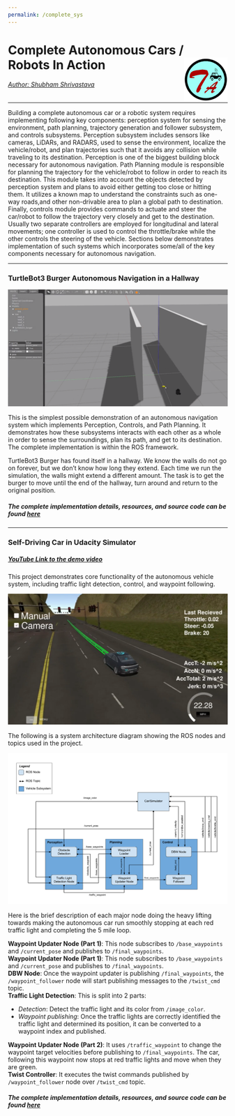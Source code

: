 ```yaml
---
permalink: /complete_sys
---
```


# Complete Autonomous Cars / Robots In Action <a href="../../index.html"><img style="float: right;" src="/img/logo_circle.png" height="100" width="100">

###### Author: *[Shubham Shrivastava](http://www.towardsautonomy.com/#shubham)*   

---

Building a complete autonomous car or a robotic system requires implementing following key components: perception system for sensing the environment, path planning, trajectory generation and follower subsystem, and controls subsystems. Perception subsystem includes sensors like cameras, LiDARs, and RADARS, used to sense the environment, localize the vehicle/robot, and plan trajectories such that it avoids any collision while traveling to its destination. Perception is one of the biggest building block necessary for autonomous navigation. Path Planning module is responsible for planning the trajectory for the vehicle/robot to follow in order to reach its destination. This module takes into account the objects detected by perception system and plans to avoid either getting too close or hitting them. It utilizes a known map to understand the constraints such as one-way roads,and other non-drivable area to plan a global path to destination. Finally, controls module provides commands to actuate and steer the car/robot to follow the trajectory very closely and get to the destination. Usually two separate controllers are employed for longitudinal and lateral movements; one controller is used to control the throttle/brake while the other controls the steering of the vehicle. Sections below demonstrates implementation of such systems which incorporates some/all of  the key components necessary for autonomous navigation.

---

### TurtleBot3 Burger Autonomous Navigation in a Hallway

[![TurtleBot Autonomous Navigation](/docs/complete_sys/img/turtlebot_gazebo.png)](https://youtu.be/Pg-DAB2tA5c "TurtleBot Autonomous Navigation")

This is the simplest possible demonstration of an autonomous navigation system which implements Perception, Controls, and Path Planning. It demonstrates how these subsystems interacts with each other as a whole in order to sense the surroundings, plan its path, and get to its destination. The complete implementation is within the ROS framework.

TurtleBot3 Burger has found itself in a hallway. We know the walls do not go on forever, but we don’t know how long they extend. Each time we run the simulation, the walls might extend a different amount. The task is to get the burger to move until the end of the hallway, turn around and return to the original position.

##### The complete implementation details, resources, and source code can be found [here](https://github.com/towardsautonomy/towardsautonomy.github.io/tree/master/projects/turtlebot_nav)

---

### Self-Driving Car in Udacity Simulator

##### [YouTube Link to the demo video](https://youtu.be/aHQQqLsYMUg "Udacity Self-Driving Car")

This project demonstrates core functionality of the autonomous vehicle system, including traffic light detection, control, and waypoint following.

![](/docs/complete_sys/img/self_driving_car_simulator.png)

The following is a system architecture diagram showing the ROS nodes and topics used in the project.

![](/docs/complete_sys/img/udacity_sim_project-rosgraph.png)

Here is the brief description of each major node doing the heavy lifting towards making the autonomous car run smoothly stopping at each red traffic light and completing the 5 mile loop.  

**Waypoint Updater Node (Part 1)**: This node subscribes to ```/base_waypoints``` and ```/current_pose``` and publishes to ```/final_waypoints```.  
**Waypoint Updater Node (Part 1)**: This node subscribes to ```/base_waypoints``` and ```/current_pose``` and publishes to ```/final_waypoints```.  
**DBW Node**: Once the waypoint updater is publishing ```/final_waypoints```, the ```/waypoint_follower``` node will start publishing messages to the ```/twist_cmd``` topic.  
**Traffic Light Detection**: This is split into 2 parts:  
 * *Detection*: Detect the traffic light and its color from ```/image_color```.
 * *Waypoint publishing*: Once the traffic lights are correctly identified the traffic light and determined its position, it can be converted to a waypoint index and published.     

**Waypoint Updater Node (Part 2)**: It uses ```/traffic_waypoint``` to change the waypoint target velocities before publishing to ```/final_waypoints```. The car, following this waypoint now stops at red traffic lights and move when they are green.   
**Twist Controller**: It executes the twist commands published by ```/waypoint_follower``` node over ```/twist_cmd``` topic.

##### The complete implementation details, resources, and source code can be found [here](https://github.com/towardsautonomy/towardsautonomy.github.io/tree/master/projects/self_driving_car_udacity)
